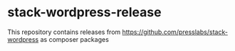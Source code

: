 # stack-wordpress-release
This repository contains releases from https://github.com/presslabs/stack-wordpress as composer packages
